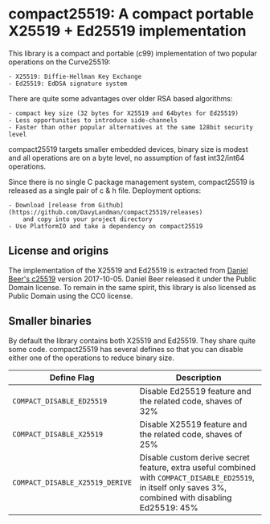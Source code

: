 # compact25519: A compact portable X25519 + Ed25519 implementation

This library is a compact and portable (c99) implementation of two popular
operations on the Curve25519: 

    - X25519: Diffie-Hellman Key Exchange 
    - Ed25519: EdDSA signature system 

There are quite some advantages over older RSA based algorithms:

    - compact key size (32 bytes for X25519 and 64bytes for Ed25519)
    - Less opportunities to introduce side-channels
    - Faster than other popular alternatives at the same 128bit security level

compact25519 targets smaller embedded devices, binary size is modest and all
operations are on a byte level, no assumption of fast int32/int64 operations.

Since there is no single C package management system, compact25519 is released as
a single pair of c & h file. Deployment options:

    - Download [release from Github](https://github.com/DavyLandman/compact25519/releases) 
        and copy into your project directory
    - Use PlatformIO and take a dependency on compact25519

## License and origins
The implementation of the X25519 and Ed25519 is extracted from 
[Daniel Beer's c25519](https://www.dlbeer.co.nz/oss/c25519.html) version 2017-10-05.
Daniel Beer released it under the Public Domain license. To remain in the same
spirit, this library is also licensed as Public Domain using the CC0 license.

## Smaller binaries

By default the library contains both X25519 and Ed25519. They share quite some 
code. compact25519 has several defines so that you can disable either one of the
operations to reduce binary size.

| Define Flag | Description |
|----|----|
| `COMPACT_DISABLE_ED25519` | Disable Ed25519 feature and the related code, shaves of 32% |
| `COMPACT_DISABLE_X25519` | Disable X25519 feature and the related code, shaves of 25% |
| `COMPACT_DISABLE_X25519_DERIVE` | Disable custom derive secret feature, extra useful combined with `COMPACT_DISABLE_ED25519`, in itself only saves 3%, combined with disabling Ed25519: 45%|